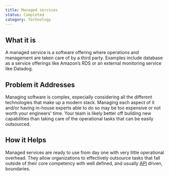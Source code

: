 ```yaml
---
title: Managed services
status: Completed
category: Technology
---
```


## What it is
A managed service is a software offering where operations and management are taken care of by a third party. Examples include database as a service offerings like Amazon’s RDS or an external monitoring service like Datadog.

## Problem it Addresses
Managing software is complex, especially considering all the different technologies that make up a modern stack. Managing each aspect of it and/or having in-house experts able to do so may be too expensive or not worth your engineers' time. Your team is likely better off building new capabilities than taking care of the operational tasks that can be easily outsourced.

## How it Helps
Managed services are ready to use from day one with very little operational overhead. They allow organizations to effectively outsource tasks that fall outside of their core competency with well defined, and usually [API](https://github.com/cncf/glossary/blob/main/content/en/application_programming_interface.md) driven, boundaries.
